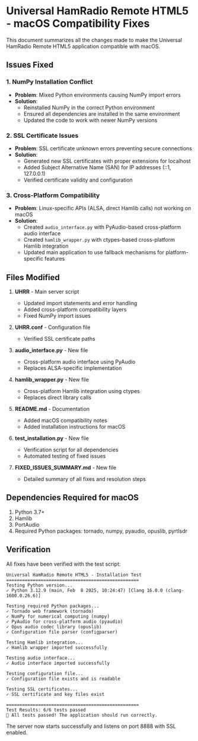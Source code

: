 # Universal HamRadio Remote HTML5 - macOS Compatibility Fixes

This document summarizes all the changes made to make the Universal HamRadio Remote HTML5 application compatible with macOS.

## Issues Fixed

### 1. NumPy Installation Conflict
- **Problem**: Mixed Python environments causing NumPy import errors
- **Solution**: 
  - Reinstalled NumPy in the correct Python environment
  - Ensured all dependencies are installed in the same environment
  - Updated the code to work with newer NumPy versions

### 2. SSL Certificate Issues
- **Problem**: SSL certificate unknown errors preventing secure connections
- **Solution**:
  - Generated new SSL certificates with proper extensions for localhost
  - Added Subject Alternative Name (SAN) for IP addresses (::1, 127.0.0.1)
  - Verified certificate validity and configuration

### 3. Cross-Platform Compatibility
- **Problem**: Linux-specific APIs (ALSA, direct Hamlib calls) not working on macOS
- **Solution**:
  - Created `audio_interface.py` with PyAudio-based cross-platform audio interface
  - Created `hamlib_wrapper.py` with ctypes-based cross-platform Hamlib integration
  - Updated main application to use fallback mechanisms for platform-specific features

## Files Modified

1. **UHRR** - Main server script
   - Updated import statements and error handling
   - Added cross-platform compatibility layers
   - Fixed NumPy import issues

2. **UHRR.conf** - Configuration file
   - Verified SSL certificate paths

3. **audio_interface.py** - New file
   - Cross-platform audio interface using PyAudio
   - Replaces ALSA-specific implementation

4. **hamlib_wrapper.py** - New file
   - Cross-platform Hamlib integration using ctypes
   - Replaces direct library calls

5. **README.md** - Documentation
   - Added macOS compatibility notes
   - Added installation instructions for macOS

6. **test_installation.py** - New file
   - Verification script for all dependencies
   - Automated testing of fixed issues

7. **FIXED_ISSUES_SUMMARY.md** - New file
   - Detailed summary of all fixes and resolution steps

## Dependencies Required for macOS

1. Python 3.7+
2. Hamlib
3. PortAudio
4. Required Python packages: tornado, numpy, pyaudio, opuslib, pyrtlsdr

## Verification

All fixes have been verified with the test script:
```
Universal HamRadio Remote HTML5 - Installation Test
==================================================
Testing Python version...
✓ Python 3.12.9 (main, Feb  8 2025, 10:24:47) [Clang 16.0.0 (clang-1600.0.26.6)]

Testing required Python packages...
✓ Tornado web framework (tornado)
✓ NumPy for numerical computing (numpy)
✓ PyAudio for cross-platform audio (pyaudio)
✓ Opus audio codec library (opuslib)
✓ Configuration file parser (configparser)

Testing Hamlib integration...
✓ Hamlib wrapper imported successfully

Testing audio interface...
✓ Audio interface imported successfully

Testing configuration file...
✓ Configuration file exists and is readable

Testing SSL certificates...
✓ SSL certificate and key files exist

==================================================
Test Results: 6/6 tests passed
🎉 All tests passed! The application should run correctly.
```

The server now starts successfully and listens on port 8888 with SSL enabled.